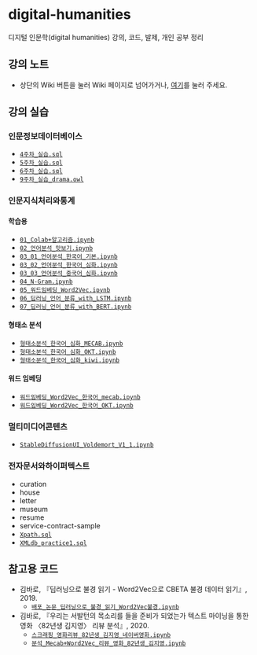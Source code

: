 # digital-humanities
디지털 인문학(digital humanities) 강의, 코드, 발제, 개인 공부 정리

## 강의 노트
- 상단의 Wiki 버튼을 눌러 Wiki 페이지로 넘어가거나, [여기](https://github.com/Esantomi/digital-humanities/wiki)를 눌러 주세요.

## 강의 실습
### 인문정보데이터베이스
- [`4주차_실습.sql`](https://github.com/Esantomi/digital-humanities/blob/main/인문정보데이터베이스/4주차_실습.sql)
- [`5주차_실습.sql`](https://github.com/Esantomi/digital-humanities/blob/main/인문정보데이터베이스/5주차_실습.sql)
- [`6주차_실습.sql`](https://github.com/Esantomi/digital-humanities/blob/main/인문정보데이터베이스/6주차_실습.sql)
- [`9주차_실습_drama.owl`](https://github.com/Esantomi/digital-humanities/blob/main/인문정보데이터베이스/9주차_실습_drama.owl)
### 인문지식처리와통계
#### 학습용
- [`01_Colab+알고리즘.ipynb`](https://github.com/Esantomi/digital-humanities/blob/main/%EC%9D%B8%EB%AC%B8%EC%A7%80%EC%8B%9D%EC%B2%98%EB%A6%AC%EC%99%80%ED%86%B5%EA%B3%84/01_Colab%2B%EC%95%8C%EA%B3%A0%EB%A6%AC%EC%A6%98.ipynb)
- [`02_언어분석_맛보기.ipynb`](https://github.com/Esantomi/digital-humanities/blob/main/%EC%9D%B8%EB%AC%B8%EC%A7%80%EC%8B%9D%EC%B2%98%EB%A6%AC%EC%99%80%ED%86%B5%EA%B3%84/02_%EC%96%B8%EC%96%B4%EB%B6%84%EC%84%9D_%EB%A7%9B%EB%B3%B4%EA%B8%B0.ipynb)
- [`03_01_언어분석_한국어_기본.ipynb`](https://github.com/Esantomi/digital-humanities/blob/main/%EC%9D%B8%EB%AC%B8%EC%A7%80%EC%8B%9D%EC%B2%98%EB%A6%AC%EC%99%80%ED%86%B5%EA%B3%84/03_01_%EC%96%B8%EC%96%B4%EB%B6%84%EC%84%9D_%ED%95%9C%EA%B5%AD%EC%96%B4_%EA%B8%B0%EB%B3%B8.ipynb)
- [`03_02_언어분석_한국어_심화.ipynb`](https://github.com/Esantomi/digital-humanities/blob/main/%EC%9D%B8%EB%AC%B8%EC%A7%80%EC%8B%9D%EC%B2%98%EB%A6%AC%EC%99%80%ED%86%B5%EA%B3%84/03_02_%EC%96%B8%EC%96%B4%EB%B6%84%EC%84%9D_%ED%95%9C%EA%B5%AD%EC%96%B4_%EC%8B%AC%ED%99%94.ipynb)
- [`03_03_언어분석_중국어_심화.ipynb`](https://github.com/Esantomi/digital-humanities/blob/main/%EC%9D%B8%EB%AC%B8%EC%A7%80%EC%8B%9D%EC%B2%98%EB%A6%AC%EC%99%80%ED%86%B5%EA%B3%84/03_03_%EC%96%B8%EC%96%B4%EB%B6%84%EC%84%9D_%EC%A4%91%EA%B5%AD%EC%96%B4_%EC%8B%AC%ED%99%94.ipynb)
- [`04_N-Gram.ipynb`](https://github.com/Esantomi/digital-humanities/blob/main/%EC%9D%B8%EB%AC%B8%EC%A7%80%EC%8B%9D%EC%B2%98%EB%A6%AC%EC%99%80%ED%86%B5%EA%B3%84/04_N-Gram.ipynb)
- [`05_워드임베딩_Word2Vec.ipynb`](https://github.com/Esantomi/digital-humanities/blob/main/%EC%9D%B8%EB%AC%B8%EC%A7%80%EC%8B%9D%EC%B2%98%EB%A6%AC%EC%99%80%ED%86%B5%EA%B3%84/05_%EC%9B%8C%EB%93%9C%EC%9E%84%EB%B2%A0%EB%94%A9_Word2Vec.ipynb)
- [`06_딥러닝_언어_분류_with_LSTM.ipynb`](https://github.com/Esantomi/digital-humanities/blob/main/%EC%9D%B8%EB%AC%B8%EC%A7%80%EC%8B%9D%EC%B2%98%EB%A6%AC%EC%99%80%ED%86%B5%EA%B3%84/06_%EB%94%A5%EB%9F%AC%EB%8B%9D_%EC%96%B8%EC%96%B4_%EB%B6%84%EB%A5%98_with_LSTM.ipynb)
- [`07_딥러닝_언어_분류_with_BERT.ipynb`](https://github.com/Esantomi/digital-humanities/blob/main/%EC%9D%B8%EB%AC%B8%EC%A7%80%EC%8B%9D%EC%B2%98%EB%A6%AC%EC%99%80%ED%86%B5%EA%B3%84/07_%EB%94%A5%EB%9F%AC%EB%8B%9D_%EC%96%B8%EC%96%B4_%EB%B6%84%EB%A5%98_with_BERT.ipynb)
#### 형태소 분석
- [`형태소분석_한국어_심화_MECAB.ipynb`](https://github.com/Esantomi/digital-humanities/blob/main/인문지식처리와통계/형태소분석/형태소분석_한국어_심화_MECAB.ipynb)
- [`형태소분석_한국어_심화_OKT.ipynb`](https://github.com/Esantomi/digital-humanities/blob/main/인문지식처리와통계/형태소분석/형태소분석_한국어_심화_OKT.ipynb)
- [`형태소분석_한국어_심화_kiwi.ipynb`](https://github.com/Esantomi/digital-humanities/blob/main/인문지식처리와통계/형태소분석/형태소분석_한국어_심화_kiwi.ipynb)
#### 워드 임베딩
- [`워드임베딩_Word2Vec_한국어_mecab.ipynb`](https://github.com/Esantomi/digital-humanities/blob/main/인문지식처리와통계/워드임베딩/워드임베딩_Word2Vec_한국어_mecab.ipynb)
- [`워드임베딩_Word2Vec_한국어_OKT.ipynb`](https://github.com/Esantomi/digital-humanities/blob/main/인문지식처리와통계/워드임베딩/워드임베딩_Word2Vec_한국어_OKT.ipynb)
### 멀티미디어콘텐츠
- [`StableDiffusionUI_Voldemort_V1_1.ipynb`](https://github.com/Esantomi/digital-humanities/blob/main/멀티미디어콘텐츠/StableDiffusionUI_Voldemort_V1_1.ipynb)
### 전자문서와하이퍼텍스트
- curation
- house
- letter
- museum
- resume
- service-contract-sample
- [`Xpath.sql`](https://github.com/Esantomi/digital-humanities/blob/main/전자문서와하이퍼텍스트/Xpath.sql)
- [`XMLdb_practice1.sql`](https://github.com/Esantomi/digital-humanities/blob/main/전자문서와하이퍼텍스트/XMLdb_practice1.sql)

## 참고용 코드
- 김바로, 『딥러닝으로 불경 읽기 - Word2Vec으로 CBETA 불경 데이터 읽기』, 2019.
  - [`배포_논문_딥러닝으로_불경_읽기_Word2Vec불경.ipynb`](https://github.com/Esantomi/digital-humanities/blob/main/참고용코드/배포_논문_딥러닝으로_불경_읽기_Word2Vec불경.ipynb)
- 김바로, 『우리는 서발턴의 목소리를 들을 준비가 되었는가  텍스트 마이닝을 통한 영화 〈82년생 김지영〉 리뷰 분석』, 2020.
  - [`스크래핑_영화리뷰_82년생_김지영_네이버영화.ipynb`](https://github.com/Esantomi/digital-humanities/blob/main/참고용코드/스크래핑_영화리뷰_82년생_김지영_네이버영화.ipynb)
  - [`분석_Mecab+Word2Vec_리뷰_영화_82년생_김지영.ipynb`](https://github.com/Esantomi/digital-humanities/blob/main/참고용코드/분석_Mecab+Word2Vec_리뷰_영화_82년생_김지영.ipynb)
